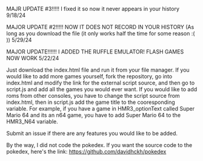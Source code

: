 MAJR UPDATE #3!!!!! I fixed it so now it never appears in your history 9/18/24

MAJOR UPDATE #2!!!!! NOW IT DOES NOT RECORD IN YOUR HISTORY (As long as you download the file (it only works half the time for some reason :( )) 5/29/24

MAJOR UPDATE!!!!!! I ADDED THE RUFFLE EMULATOR! FLASH GAMES NOW WORK 5/22/24

Just download the index.html file and run it from your file manager. If you would like to add more games yourself, fork the repository, go into index.html and modify the link for the external script source, and then go to script.js and add all the games you would ever want. If you would like to add roms from other consoles, you have to change the script source from index.html, then in script.js add the game title to the cooresponding variable. For example, if you have a game in HMR3_optionText called Super Mario 64 and its an n64 game, you have to add Super Mario 64 to the HMR3_N64 variable.

Submit an issue if there are any features you would like to be added.

By the way, I did not code the pokedex. If you want the source code to the pokedex, here's the link: https://github.com/davidhckh/pokedex

